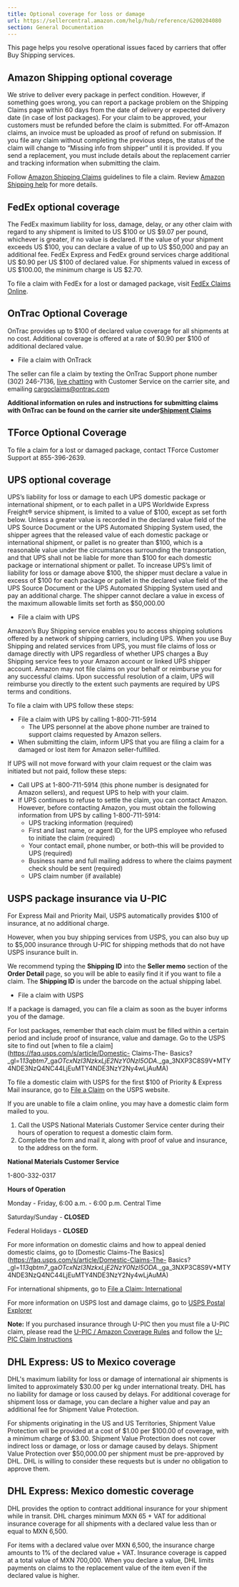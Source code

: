 ```yaml
---
title: Optional coverage for loss or damage
url: https://sellercentral.amazon.com/help/hub/reference/G200204080
section: General Documentation
---
```


This page helps you resolve operational issues faced by carriers that offer
Buy Shipping services.

## Amazon Shipping optional coverage

We strive to deliver every package in perfect condition. However, if something
goes wrong, you can report a package problem on the Shipping Claims page
within 60 days from the date of delivery or expected delivery date (in case of
lost packages). For your claim to be approved, your customers must be refunded
before the claim is submitted. For off-Amazon claims, an invoice must be
uploaded as proof of refund on submission. If you file any claim without
completing the previous steps, the status of the claim will change to “Missing
info from shipper” until it is provided. If you send a replacement, you must
include details about the replacement carrier and tracking information when
submitting the claim.

Follow [Amazon Shipping Claims](https://ship.amazon.com/claims) guidelines to
file a claim. Review [Amazon Shipping
help](https://ship.amazon.com/help-v2/Claims) for more details.

## FedEx optional coverage

The FedEx maximum liability for loss, damage, delay, or any other claim with
regard to any shipment is limited to US $100 or US $9.07 per pound, whichever
is greater, if no value is declared. If the value of your shipment exceeds US
$100, you can declare a value of up to US $50,000 and pay an additional fee.
FedEx Express and FedEx ground services charge additional US $0.90 per US $100
of declared value. For shipments valued in excess of US $100.00, the minimum
charge is US $2.70.

To file a claim with FedEx for a lost or damaged package, visit [FedEx Claims
Online](http://www.fedex.com/us/fcl/pckgenvlp/online-claims).

## OnTrac Optional Coverage

OnTrac provides up to $100 of declared value coverage for all shipments at no
cost. Additional coverage is offered at a rate of $0.90 per $100 of additional
declared value.

  * File a claim with OnTrack

The seller can file a claim by texting the OnTrac Support phone number (302)
246-7136, [live chatting](https://www.ontrac.com/) with Customer Service on
the carrier site, and emailing
[cargoclaims@ontrac.com](mailto:cargoclaims@ontrac.com)

**Additional information on rules and instructions for submitting claims with
OnTrac can be found on the carrier site under[Shipment
Claims](https://www.ontrac.com/terms-conditions/)**

## TForce Optional Coverage

To file a claim for a lost or damaged package, contact TForce Customer Support
at 855-396-2639.

## UPS optional coverage

UPS’s liability for loss or damage to each UPS domestic package or
international shipment, or to each pallet in a UPS Worldwide Express Freight®
service shipment, is limited to a value of $100, except as set forth below.
Unless a greater value is recorded in the declared value field of the UPS
Source Document or the UPS Automated Shipping System used, the shipper agrees
that the released value of each domestic package or international shipment, or
pallet is no greater than $100, which is a reasonable value under the
circumstances surrounding the transportation, and that UPS shall not be liable
for more than $100 for each domestic package or international shipment or
pallet. To increase UPS’s limit of liability for loss or damage above $100,
the shipper must declare a value in excess of $100 for each package or pallet
in the declared value field of the UPS Source Document or the UPS Automated
Shipping System used and pay an additional charge. The shipper cannot declare
a value in excess of the maximum allowable limits set forth as $50,000.00

  * File a claim with UPS

Amazon’s Buy Shipping service enables you to access shipping solutions offered
by a network of shipping carriers, including UPS. When you use Buy Shipping
and related services from UPS, you must file claims of loss or damage directly
with UPS regardless of whether UPS charges a Buy Shipping service fees to your
Amazon account or linked UPS shipper account. Amazon may not file claims on
your behalf or reimburse you for any successful claims. Upon successful
resolution of a claim, UPS will reimburse you directly to the extent such
payments are required by UPS terms and conditions.

To file a claim with UPS follow these steps:

  * File a claim with UPS by calling 1-800-711-5914 
    * The UPS personnel at the above phone number are trained to support claims requested by Amazon sellers.
  * When submitting the claim, inform UPS that you are filing a claim for a damaged or lost item for Amazon seller-fulfilled.

If UPS will not move forward with your claim request or the claim was
initiated but not paid, follow these steps:

  * Call UPS at 1-800-711-5914 (this phone number is designated for Amazon sellers), and request UPS to help with your claim.
  * If UPS continues to refuse to settle the claim, you can contact Amazon. However, before contacting Amazon, you must obtain the following information from UPS by calling 1-800-711-5914:
    * UPS tracking information (required)
    * First and last name, or agent ID, for the UPS employee who refused to initiate the claim (required)
    * Your contact email, phone number, or both–this will be provided to UPS (required)
    * Business name and full mailing address to where the claims payment check should be sent (required)
    * UPS claim number (if available)

## USPS package insurance via U-PIC

For Express Mail and Priority Mail, USPS automatically provides $100 of
insurance, at no additional charge.

However, when you buy shipping services from USPS, you can also buy up to
$5,000 insurance through U-PIC for shipping methods that do not have USPS
insurance built in.

We recommend typing the **Shipping ID** into the **Seller memo** section of
the **Order Detail** page, so you will be able to easily find it if you want
to file a claim. The **Shipping ID** is under the barcode on the actual
shipping label.

  * File a claim with USPS

If a package is damaged, you can file a claim as soon as the buyer informs you
of the damage.

For lost packages, remember that each claim must be filled within a certain
period and include proof of insurance, value and damage. Go to the USPS site
to find out [when to file a claim](https://faq.usps.com/s/article/Domestic-
Claims-The-
Basics?_gl=1*13qbtm7*_ga*OTcxNzI3NzkxLjE2NzY0NzI5ODA.*_ga_3NXP3C8S9V*MTY4NDE3NzQ4NC44LjEuMTY4NDE3NzY2Ny4wLjAuMA)

To file a domestic claim with USPS for the first $100 of Priority & Express
Mail insurance, go to [File a Claim](https://www.usps.com/help/claims.htm) on
the USPS website.

If you are unable to file a claim online, you may have a domestic claim form
mailed to you.

  

  1. Call the USPS National Materials Customer Service center during their hours of operation to request a domestic claim form.
  2. Complete the form and mail it, along with proof of value and insurance, to the address on the form.

**National Materials Customer Service**

1-800-332-0317

**Hours of Operation**

Monday - Friday, 6:00 a.m. - 6:00 p.m. Central Time

Saturday/Sunday - **CLOSED**

Federal Holidays - **CLOSED**

For more information on domestic claims and how to appeal denied domestic
claims, go to [Domestic Claims-The
Basics](https://faq.usps.com/s/article/Domestic-Claims-The-
Basics?_gl=1*13qbtm7*_ga*OTcxNzI3NzkxLjE2NzY0NzI5ODA.*_ga_3NXP3C8S9V*MTY4NDE3NzQ4NC44LjEuMTY4NDE3NzY2Ny4wLjAuMA)

For international shipments, go to [File a Claim:
International](https://www.usps.com/help/international-claims.htm)

For more information on USPS lost and damage claims, go to [USPS Postal
Explorer](https://pe.usps.com/text/dmm300/609.htm?_gl=1*elz9va*_ga*OTcxNzI3NzkxLjE2NzY0NzI5ODA.*_ga_3NXP3C8S9V*MTY4NDE3NzQ4NC44LjAuMTY4NDE3NzQ4NC4wLjAuMA)

**Note:** If you purchased insurance through U-PIC then you must file a U-PIC
claim, please read the [U-PIC / Amazon Coverage
Rules](http://www.u-pic.com/CoverageRules.aspx?sender=Amazon) and follow the
[U-PIC Claim
Instructions](http://www.u-pic.com/CoverageRules.aspx?sender=Amazon)

## DHL Express: US to Mexico coverage

DHL's maximum liability for loss or damage of international air shipments is
limited to approximately $30.00 per kg under international treaty. DHL has no
liability for damage or loss caused by delays. For additional coverage for
shipment loss or damage, you can declare a higher value and pay an additional
fee for Shipment Value Protection.

For shipments originating in the US and US Territories, Shipment Value
Protection will be provided at a cost of $1.00 per $100.00 of coverage, with a
minimum charge of $3.00. Shipment Value Protection does not cover indirect
loss or damage, or loss or damage caused by delays. Shipment Value Protection
over $50,000.00 per shipment must be pre-approved by DHL. DHL is willing to
consider these requests but is under no obligation to approve them.

## DHL Express: Mexico domestic coverage

DHL provides the option to contract additional insurance for your shipment
while in transit. DHL charges minimum MXN 65 + VAT for additional insurance
coverage for all shipments with a declared value less than or equal to MXN
6,500.

For items with a declared value over MXN 6,500, the insurance charge amounts
to 1% of the declared value + VAT. Insurance coverage is capped at a total
value of MXN 700,000. When you declare a value, DHL limits payments on claims
to the replacement value of the item even if the declared value is higher.

